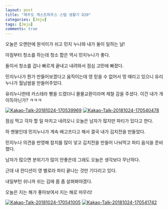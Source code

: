 ```yaml
---
layout: post
title: "제주도 게스트하우스 스텝 생활기 D20" 
categories: [Jeju]
tags: [Jeju]
comments: true
---
```


<div> 
<p>
오늘은 오랜만에 원석이가 쉬고 
민지 누나와 내가 둘이 일하는 날! 

아침부터 청소를 하는데 
청소 합은 역시 민지누나가 좋다. 

둘이서 청소를 겁나 빠르게 끝내고 
내려와서 점심 고민에 빠졌다. 

민지누나가 뭔가 만들어보겠다고 움직이는데 
영 믿을 수 없어서 멍 때리고 있으니 
유리누나가 월남쌈을 만들어주었다. 

유리누나한테 카스테라 빵을 드렸더니 
물물교환이라며 제철 감을 주셨다. 
이건 내가 개이득아닌가? ㅋㅋㅋ 
</p>
<a href="https://ibb.co/ctkU5q"><img src="https://preview.ibb.co/bEBfBV/Kakao-Talk-20181024-170539969.jpg" alt="Kakao-Talk-20181024-170539969" border="0"></a>
<a href="https://ibb.co/fOU0BV"><img src="https://preview.ibb.co/ertSrV/Kakao-Talk-20181024-170540478.jpg" alt="Kakao-Talk-20181024-170540478" border="0"></a>

<p>
점심 먹고 각자 할 일 마치고 내려오니 
오늘은 남자가 많지만 파티가 있다고 한다. 

하 멘붕인데 민지누나가 계속 배고프다고 해서 
결국 내가 김치전을 만들었다. 

민지누나 의견을 반영해 참치를 많이 넣고 김치전을 만들어 나눠먹고 
파티 음식을 준비했다. 

남자가 많으면 분위기가 많이 안좋은데 
그래도 오늘은 생각보다 무난하다. 

근데 내 컨디션이 영 별로라 
파티 끝나는 것만 기다리고 있다. 

내일부턴 쉬니까 
쉬는 김에 몸 좀 살펴봐야겠다. 

오늘은 지는 해가 좋아보여서 지는 해로 마무리! 
</p>
<a href="https://ibb.co/do5wkq"><img src="https://preview.ibb.co/i4RQdA/Kakao-Talk-20181024-170541005.jpg" alt="Kakao-Talk-20181024-170541005" border="0"></a>
<a href="https://ibb.co/iffJyA"><img src="https://preview.ibb.co/c8ttWV/Kakao-Talk-20181024-170541742.jpg" alt="Kakao-Talk-20181024-170541742" border="0"></a>

</div>

